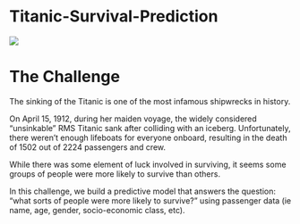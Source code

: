 # Titanic-Survival-Prediction
![]('https://drive.google.com/uc?id=1e4euImuRG5LtwGBmILlAL7odDObnmu9r')

# The Challenge

The sinking of the Titanic is one of the most infamous shipwrecks in history.

On April 15, 1912, during her maiden voyage, the widely considered “unsinkable” RMS Titanic sank after colliding with an iceberg. Unfortunately, there weren’t enough lifeboats for everyone onboard, resulting in the death of 1502 out of 2224 passengers and crew.

While there was some element of luck involved in surviving, it seems some groups of people were more likely to survive than others.

In this challenge, we build a predictive model that answers the question: “what sorts of people were more likely to survive?” using passenger data (ie name, age, gender, socio-economic class, etc).
